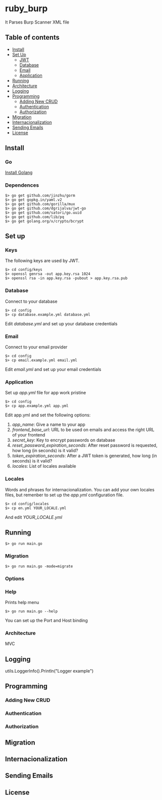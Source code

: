 # ruby_burp
It Parses Burp Scanner XML file

## Table of contents

-  [Install](#install)
-  [Set Up](#set-up)
	- [JWT](#jwt)
	- [Database](#database)
	- [Email](#email)
	- [Application](#application)
-  [Running](#set-up)
-  [Architecture](#architecture)
-  [Logging](#logging)
-  [Programming](#programming)
	- [Adding New CRUD](#adding-new-crud)
	- [Authentication](#authentication)
	- [Authorization](#authorization)
-  [Migration](#migration)
-  [Internacionalization](#internacionalization)
-  [Sending Emails](#sending-emails)
-  [License](#license)

## Install

### Go

[Install Golang](https://golang.org/doc/install)

### Dependences

```
$> go get github.com/jinzhu/gorm
$> go get gopkg.in/yaml.v2
$> go get github.com/gorilla/mux
$> go get github.com/dgrijalva/jwt-go
$> go get github.com/satori/go.uuid
$> go get github.com/lib/pq
$> go get golang.org/x/crypto/bcrypt
```


## Set up


### Keys

The following keys are used by JWT.

```
$> cd config/keys
$> openssl genrsa -out app.key.rsa 1024
$> openssl rsa -in app.key.rsa -pubout > app.key.rsa.pub
```

### Database

Connect to your database

```
$> cd config
$> cp database.example.yml database.yml
```

Edit _database.yml_ and set up your database credentials

### Email

Connect to your email provider

```
$> cd config
$> cp email.example.yml email.yml
```

Edit _email.yml_ and set up your email credentials

### Application

Set up _app.yml_ file for app work pristine

```
$> cd config
$> cp app.example.yml app.yml
```

Edit app.yml and set the following options:

1. _app_name_: Give a name to your app
2. _frontend_base_url_: URL to be used on emails and access the right URL of your frontend
3. _secret_key_: Key to encrypt passwords on database
4. _reset_password_expiration_seconds_: After reset password is requested, how long (in seconds) is it valid?
5. _token_expiration_seconds_: After a JWT token is generated, how long (in seconds) is it valid?
6. _locales_: List of locales available

### Locales

Words and phrases for internacionalization. You can add your own locales files, but remenber to set up the _app.yml_ configuration file.

```
$> cd config/locales
$> cp en.yml YOUR_LOCALE.yml
```

And edit _YOUR_LOCALE.yml_


## Running


```
$> go run main.go
```

### Migration

```
$> go run main.go -mode=migrate
```

### Options

### Help

Prints help menu

```
$> go run main.go --help
```

You can set up the Port and Host binding


### Architecture

MVC

## Logging

utils.LoggerInfo().Println("Logger example")


## Programming


### Adding New CRUD

### Authentication

### Authorization

## Migration


## Internacionalization


## Sending Emails


## License

